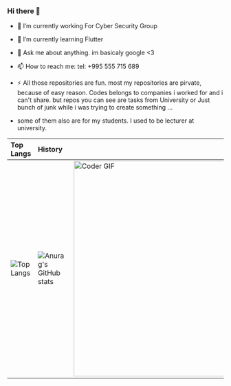 ### Hi there 👋


- 🔭 I’m currently working For Cyber Security Group 
- 🌱 I’m currently learning Flutter
- 💬 Ask me about anything. im basicaly google <3 
- 📫 How to reach me: tel: +995 555 715 689

- ⚡ All those repositories are fun. most my repositories are pirvate, because of easy reason. Codes belongs to companies i worked for and i can't share. but repos you can see are tasks from University or Just bunch of junk while i was trying to create something ...
- some of them also are for my students. I used to be lecturer at university.



| Top Langs |   History   |                 |
| :-------- | :------- | :------------------------- |
| ![Top Langs](https://github-readme-stats.vercel.app/api/top-langs/?username=MrDarkG) | ![Anurag's GitHub stats](https://github-readme-stats.vercel.app/api?username=MrDarkG&show_icons=true&theme=radical)|<img src="https://media.giphy.com/media/SWoSkN6DxTszqIKEqv/giphy.gif" alt="Coder GIF" width="500"> |
